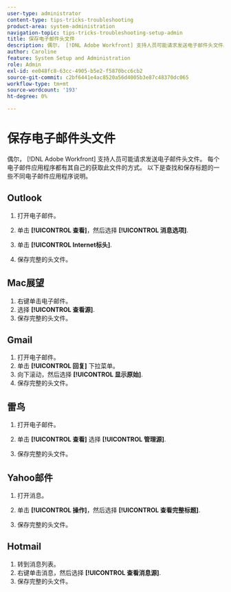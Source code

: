 ```yaml
---
user-type: administrator
content-type: tips-tricks-troubleshooting
product-area: system-administration
navigation-topic: tips-tricks-troubleshooting-setup-admin
title: 保存电子邮件头文件
description: 偶尔， [!DNL Adobe Workfront] 支持人员可能请求发送电子邮件头文件。 每个电子邮件应用程序都有其自己的获取此文件的方式。 以下是查找和保存标题的一些不同电子邮件应用程序说明。 [!DNL Outlook]
author: Caroline
feature: System Setup and Administration
role: Admin
exl-id: ee048fc8-63cc-4905-b5e2-f5870bcc6cb2
source-git-commit: c2bf6441e4ac8520a56d4005b3e87c48370dc065
workflow-type: tm+mt
source-wordcount: '193'
ht-degree: 0%

---
```


# 保存电子邮件头文件

偶尔， [!DNL Adobe Workfront] 支持人员可能请求发送电子邮件头文件。 每个电子邮件应用程序都有其自己的获取此文件的方式。 以下是查找和保存标题的一些不同电子邮件应用程序说明。

## Outlook

1. 打开电子邮件。
1. 单击 **[!UICONTROL 查看]**，然后选择 **[!UICONTROL 消息选项]**.

1. 单击 **[!UICONTROL Internet标头]**.
1. 保存完整的头文件。

## Mac展望

1. 右键单击电子邮件。
1. 选择 **[!UICONTROL 查看源]**.
1. 保存完整的头文件。

## Gmail

1. 打开电子邮件。
1. 单击 **[!UICONTROL 回复]** 下拉菜单。
1. 向下滚动，然后选择 **[!UICONTROL 显示原始]**.
1. 保存完整的头文件。

## 雷鸟

1. 打开电子邮件。
1. 单击 **[!UICONTROL 查看]** 选择 **[!UICONTROL 管理源]**.

1. 保存完整的头文件。

## Yahoo邮件

1. 打开消息。
1. 单击 **[!UICONTROL 操作]**，然后选择 **[!UICONTROL 查看完整标题]**.

1. 保存完整的头文件。

## Hotmail

1. 转到消息列表。
1. 右键单击消息，然后选择 **[!UICONTROL 查看消息源]**.
1. 保存完整的头文件。
